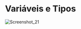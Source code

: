 # Variáveis e Tipos
![Screenshot_21](https://user-images.githubusercontent.com/72028645/136442930-a80b5b1c-1d35-4626-9e92-bb554e415d8b.png)
